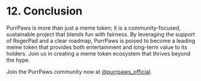 # 12. Conclusion

PurrPaws is more than just a meme token; it is a community-focused, sustainable project that blends fun with fairness. By leveraging the support of RogerPad and a clear roadmap, PurrPaws is poised to become a leading meme token that provides both entertainment and long-term value to its holders. Join us in creating a meme token ecosystem that thrives beyond the hype.

Join the PurrPaws community now at [@purrpaws\_official](https://t.me/purrpaws_official).
